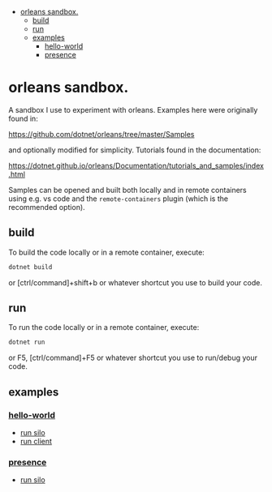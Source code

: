 - [orleans sandbox.](#orleans-sandbox)
  - [build](#build)
  - [run](#run)
  - [examples](#examples)
    - [hello-world](#hello-world)
    - [presence](#presence)

# orleans sandbox.

A sandbox I use to experiment with orleans. Examples here were originally found in:

https://github.com/dotnet/orleans/tree/master/Samples

and optionally modified for simplicity. Tutorials found in the documentation:

https://dotnet.github.io/orleans/Documentation/tutorials_and_samples/index.html

Samples can be opened and built both locally and in remote containers using e.g. vs code and the `remote-containers` plugin (which is the recommended option).

## build

To build the code locally or in a remote container, execute:

```bash
dotnet build
```

or [ctrl/command]+shift+b or whatever shortcut you use to build your code.

## run

To run the code locally or in a remote container, execute:

```bash
dotnet run
```

or F5, [ctrl/command]+F5 or whatever shortcut you use to run/debug your code.

## examples

### [hello-world](./hello-world/)

* [run silo](./hello-world/run-silo.sh)
* [run client](./hello-world/run-client.sh)

### [presence](./presence/)

* [run silo](./presence/run-silo.sh)